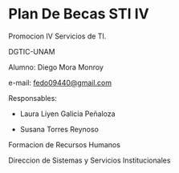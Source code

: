 # Plan De Becas STI IV

Promocion IV Servicios de TI.

DGTIC-UNAM

Alumno: Diego Mora Monroy 

e-mail: fedo09440@gmail.com

Responsables:

- Laura Liyen Galicia Peñaloza

- Susana Torres Reynoso

Formacion de Recursos Humanos

Direccion de Sistemas y Servicios Institucionales


